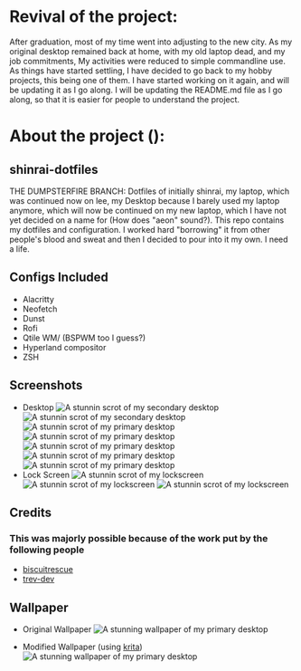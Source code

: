 # Revival of the project:
After graduation, most of my time went into adjusting to the new city. As my original desktop remained back at home, with my old laptop dead, and my job commitments, My activities were reduced to simple commandline use. As things have started settling, I have decided to go back to my hobby projects, this being one of them. I have started working on it again, and will be updating it as I go along. I will be updating the README.md file as I go along, so that it is easier for people to understand the project.

# About the project ():

## shinrai-dotfiles

THE DUMPSTERFIRE BRANCH: Dotfiles of initially shinrai, my laptop, which was continued now on lee, my Desktop because I barely used my laptop anymore, which will now be continued on my new laptop, which I have not yet decided on a name for (How does "aeon" sound?). This repo contains my dotfiles and configuration. I worked hard "borrowing" it from other people's blood and sweat and then I decided to pour into it my own. I need a life.

## Configs Included

- Alacritty
- Neofetch
- Dunst 
- Rofi
- Qtile WM/ (BSPWM too I guess?)
- Hyperland compositor
- ZSH

## Screenshots

- Desktop
![A stunnin scrot of my secondary desktop](https://i.imgur.com/BBspW59.jpg)
![A stunnin scrot of my secondary desktop](https://i.imgur.com/43FrrxI.jpg)
![A stunnin scrot of my primary desktop](https://i.imgur.com/kd72n1D.jpg)
![A stunnin scrot of my primary desktop](https://i.imgur.com/9qXrVbT.png)
![A stunnin scrot of my primary desktop](https://i.imgur.com/otwSauS.png)
![A stunnin scrot of my primary desktop](https://i.imgur.com/ID5vyun.png)
![A stunnin scrot of my primary desktop](https://i.imgur.com/PYpStNl.png)
- Lock Screen
![A stunnin scrot of my lockscreen](https://i.imgur.com/kZcViWr.png)
![A stunnin scrot of my lockscreen](https://i.imgur.com/64NLWJ6.png)
![A stunnin scrot of my lockscreen](https://i.imgur.com/jpZEPK5.png)

## Credits

### This was majorly possible because of the work put by the following people

- [biscuitrescue](https://github.com/biscuitrescue/qtile-gentoo)
- [trev-dev](https://github.com/trev-dev/dotfiles)

## Wallpaper

- Original Wallpaper
![A stunning wallpaper of my primary desktop](https://images.hdqwalls.com/download/sound-waves-abstract-art-4k-yu-2560x1080.jpg)

- Modified Wallpaper (using [krita](https://krita.org/))
![A stunning wallpaper of my primary desktop](https://i.imgur.com/bha5Ja8.jpeg)